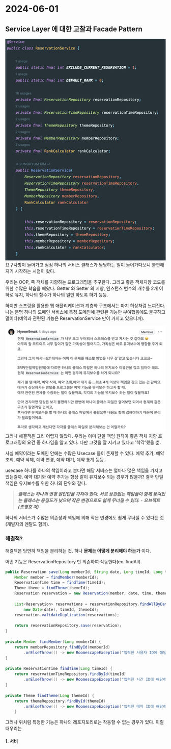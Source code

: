 # 2024-06-01 

## Service Layer 에 대한 고찰과 Facade Pattern

![](../images/pig_service.png)
요구사항이 늘어가고 점점 하나의 서비스 클래스가 담당하는 일이 늘어가다보니 불편해지기 시작하는 시점이 왔다. 

우리는 OOP, 즉 객체를 지향하는 프로그래밍을 추구한다. 그리고 좋은 객체지향 코드를 위한 수많은 학습을 해왔다. Getter 와 Setter 의 지양, 인스턴스 변수의 개수를 2개 이하로 유지, 하나의 함수가 하나의 일만 하도록 하기 등등.  

하지만 스프링을 활용한 웹 애플리케이션과 계층화 구조에서는 마치 허상처럼 느껴진다. 나는 분명 하나의 도메인 서비스에 특정 도메인에 관련된 기능만 부여했음에도 불구하고 말이다(예약과 관련된 기능은 ReservationService 만이 가지고 있으니까). 

![](/images/hyeon9mak_love.png)
그러나 해결책은 그리 어렵지 않았다. 우리는 이미 단일 책임 원칙이 좋은 객체 지향 프로그래밍의 요건 중 하나임을 알고 있다. 다만 그것을 잘 지키고 있다고 '착각'했을 뿐.  

사실 예약이라는 도메인 안에는 수많은 Usecase 들이 존재할 수 있다. 예약 추가, 예약 조회, 예약 삭제, 예약 변경, 예약 대기, 예약 통계 등등..  

usecase 하나를 하나의 책임이라고 본다면 해당 서비스는 얼마나 많은 책임을 가지고 있는걸까. 예약 대기와 예약 추가는 항상 같이 유지보수 되는 경우가 많을까? 결국 단일 책임은 유지보수를 위한 하나의 단위와 같다. 

> __*클래스는 하나의 변경 원인만을 가져야 한다. 서로 상관없는 책임들이 함께 뭉쳐있는 클래스는 응집도가 낮으며 작은 변경으로도 쉽게 무너질 수 있다. - 오브젝트(조영호 저)*__

하나의 서비스가 수많은 의존성과 책임에 의해 작은 변경에도 쉽게 무너질 수 있다는 것(개발자의 멘탈도 함께).

### 해결책? 
해결책은 당연히 책임을 분리하는 것. 허나 __문제는 어떻게 분리해야 하는가__ 이다.  

어떤 기능은 ReservationRepository 만 의존하여 작동한다(ex. findAll). 

```java
public Reservation save(Long memberId, String date, Long timeId, Long themeId) {
    Member member = findMember(memberId);
    ReservationTime time = findTime(timeId);
    Theme theme = findTheme(themeId);
    Reservation reservation = new Reservation(member, date, time, theme, RESERVED);

    List<Reservation> reservations = reservationRepository.findAllByDateAndTimeIdAndThemeId(
        new Date(date), timeId, themeId);
    reservation.validateDuplication(reservations);

    return reservationRepository.save(reservation);
}

private Member findMember(Long memberId) {
    return memberRepository.findById(memberId)
        .orElseThrow(() -> new RoomescapeException("입력한 사용자 ID에 해당하는 데이터가 존재하지 않습니다."));
}

private ReservationTime findTime(Long timeId) {
    return reservationTimeRepository.findById(timeId)
        .orElseThrow(() -> new RoomescapeException("입력한 시간 ID에 해당하는 데이터가 존재하지 않습니다."));
}

private Theme findTheme(Long themeId) {
    return themeRepository.findById(themeId)
        .orElseThrow(() -> new RoomescapeException("입력한 테마 ID에 해당하는 데이터가 존재하지 않습니다."));
    }
```
그러나 위처럼 특정한 기능은 하나의 레포지토리로는 작동할 수 없는 경우가 있다. 이럴 때우리는 

#### 1. 서비
